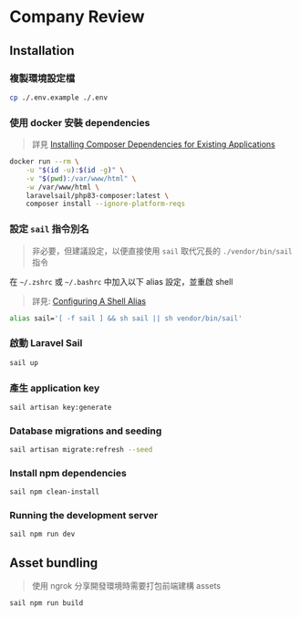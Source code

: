 # Company Review

## Installation

### 複製環境設定檔

```sh
cp ./.env.example ./.env
```

### 使用 docker 安裝 dependencies

> 詳見 [Installing Composer Dependencies for Existing Applications](https://laravel.com/docs/10.x/sail#installing-composer-dependencies-for-existing-projects)

```sh
docker run --rm \
    -u "$(id -u):$(id -g)" \
    -v "$(pwd):/var/www/html" \
    -w /var/www/html \
    laravelsail/php83-composer:latest \
    composer install --ignore-platform-reqs
```

### 設定 `sail` 指令別名

> 非必要，但建議設定，以便直接使用 `sail` 取代冗長的 `./vendor/bin/sail` 指令

在 `~/.zshrc` 或 `~/.bashrc` 中加入以下 alias 設定，並重啟 shell

> 詳見: [Configuring A Shell Alias](https://laravel.com/docs/10.x/sail#configuring-a-shell-alias)

```sh
alias sail='[ -f sail ] && sh sail || sh vendor/bin/sail'
```

### 啟動 Laravel Sail

```sh
sail up
```

### 產生 application key

```sh
sail artisan key:generate
```

### Database migrations and seeding

```sh
sail artisan migrate:refresh --seed
```

### Install npm dependencies

```sh
sail npm clean-install
```

### Running the development server

```sh
sail npm run dev
```

## Asset bundling

> 使用 ngrok 分享開發環境時需要打包前端建構 assets

```sh
sail npm run build
```
